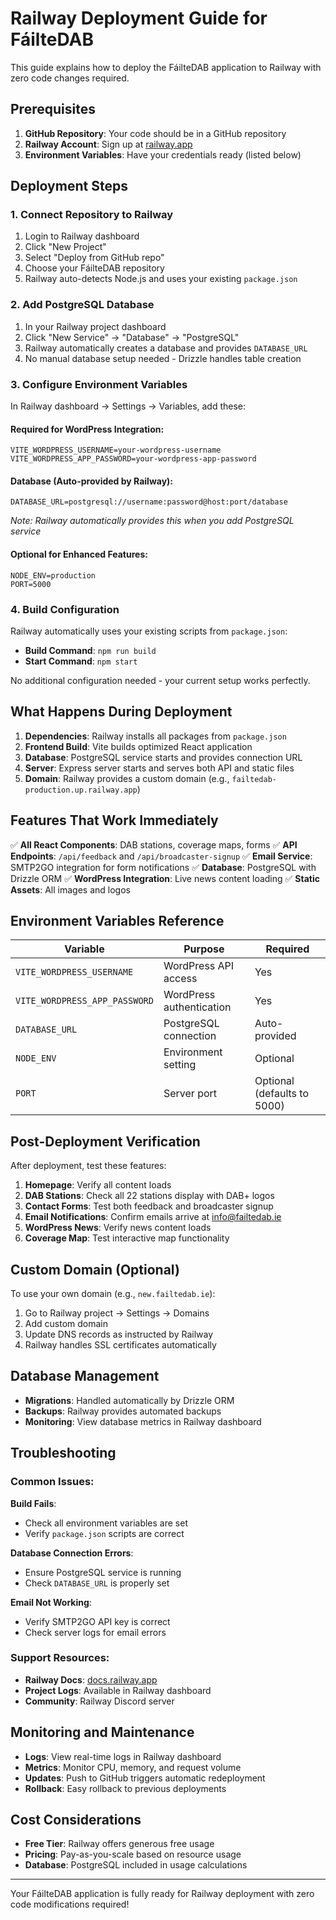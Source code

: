 # Railway Deployment Guide for FáilteDAB

This guide explains how to deploy the FáilteDAB application to Railway with zero code changes required.

## Prerequisites

1. **GitHub Repository**: Your code should be in a GitHub repository
2. **Railway Account**: Sign up at [railway.app](https://railway.app)
3. **Environment Variables**: Have your credentials ready (listed below)

## Deployment Steps

### 1. Connect Repository to Railway

1. Login to Railway dashboard
2. Click "New Project"
3. Select "Deploy from GitHub repo"
4. Choose your FáilteDAB repository
5. Railway auto-detects Node.js and uses your existing `package.json`

### 2. Add PostgreSQL Database

1. In your Railway project dashboard
2. Click "New Service" → "Database" → "PostgreSQL"
3. Railway automatically creates a database and provides `DATABASE_URL`
4. No manual database setup needed - Drizzle handles table creation

### 3. Configure Environment Variables

In Railway dashboard → Settings → Variables, add these:

#### Required for WordPress Integration:
```
VITE_WORDPRESS_USERNAME=your-wordpress-username
VITE_WORDPRESS_APP_PASSWORD=your-wordpress-app-password
```

#### Database (Auto-provided by Railway):
```
DATABASE_URL=postgresql://username:password@host:port/database
```
*Note: Railway automatically provides this when you add PostgreSQL service*

#### Optional for Enhanced Features:
```
NODE_ENV=production
PORT=5000
```

### 4. Build Configuration

Railway automatically uses your existing scripts from `package.json`:
- **Build Command**: `npm run build`
- **Start Command**: `npm start`

No additional configuration needed - your current setup works perfectly.

## What Happens During Deployment

1. **Dependencies**: Railway installs all packages from `package.json`
2. **Frontend Build**: Vite builds optimized React application
3. **Database**: PostgreSQL service starts and provides connection URL
4. **Server**: Express server starts and serves both API and static files
5. **Domain**: Railway provides a custom domain (e.g., `failtedab-production.up.railway.app`)

## Features That Work Immediately

✅ **All React Components**: DAB stations, coverage maps, forms
✅ **API Endpoints**: `/api/feedback` and `/api/broadcaster-signup`
✅ **Email Service**: SMTP2GO integration for form notifications
✅ **Database**: PostgreSQL with Drizzle ORM
✅ **WordPress Integration**: Live news content loading
✅ **Static Assets**: All images and logos

## Environment Variables Reference

| Variable | Purpose | Required |
|----------|---------|----------|
| `VITE_WORDPRESS_USERNAME` | WordPress API access | Yes |
| `VITE_WORDPRESS_APP_PASSWORD` | WordPress authentication | Yes |
| `DATABASE_URL` | PostgreSQL connection | Auto-provided |
| `NODE_ENV` | Environment setting | Optional |
| `PORT` | Server port | Optional (defaults to 5000) |

## Post-Deployment Verification

After deployment, test these features:
1. **Homepage**: Verify all content loads
2. **DAB Stations**: Check all 22 stations display with DAB+ logos
3. **Contact Forms**: Test both feedback and broadcaster signup
4. **Email Notifications**: Confirm emails arrive at info@failtedab.ie
5. **WordPress News**: Verify news content loads
6. **Coverage Map**: Test interactive map functionality

## Custom Domain (Optional)

To use your own domain (e.g., `new.failtedab.ie`):
1. Go to Railway project → Settings → Domains
2. Add custom domain
3. Update DNS records as instructed by Railway
4. Railway handles SSL certificates automatically

## Database Management

- **Migrations**: Handled automatically by Drizzle ORM
- **Backups**: Railway provides automated backups
- **Monitoring**: View database metrics in Railway dashboard

## Troubleshooting

### Common Issues:

**Build Fails**:
- Check all environment variables are set
- Verify `package.json` scripts are correct

**Database Connection Errors**:
- Ensure PostgreSQL service is running
- Check `DATABASE_URL` is properly set

**Email Not Working**:
- Verify SMTP2GO API key is correct
- Check server logs for email errors

### Support Resources:
- **Railway Docs**: [docs.railway.app](https://docs.railway.app)
- **Project Logs**: Available in Railway dashboard
- **Community**: Railway Discord server

## Monitoring and Maintenance

- **Logs**: View real-time logs in Railway dashboard
- **Metrics**: Monitor CPU, memory, and request volume
- **Updates**: Push to GitHub triggers automatic redeployment
- **Rollback**: Easy rollback to previous deployments

## Cost Considerations

- **Free Tier**: Railway offers generous free usage
- **Pricing**: Pay-as-you-scale based on resource usage
- **Database**: PostgreSQL included in usage calculations

---

Your FáilteDAB application is fully ready for Railway deployment with zero code modifications required!